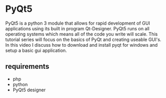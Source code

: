 # PyQt5
PyQt5 is a python 3 module that allows for rapid development of GUI applications using its built in program Qt-Designer. PyQt5 runs on all operating systems which means all of the code you write will scale. This tutorial series will focus on the basics of PyQt and creating useable GUI's. In this video I discuss how to download and install pyqt for windows and setup a basic gui application.

## requirements

+ php
+ python
+ PyQt5 designer
